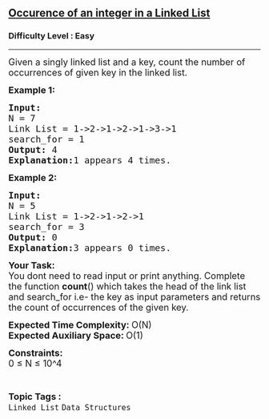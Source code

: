 <h2><a href="https://www.geeksforgeeks.org/problems/occurence-of-an-integer-in-a-linked-list/1?itm_source=geeksforgeeks&itm_medium=article&itm_campaign=bottom_sticky_on_article">Occurence of an integer in a Linked List</a></h2><h3>Difficulty Level : Easy</h3><hr><div class="problems_problem_content__Xm_eO" style="user-select: auto;"><p style="user-select: auto;"><span style="font-size: 18px; user-select: auto;">Given a singly linked list and a key, count the number of occurrences of given key in the linked list.</span></p>

<p style="user-select: auto;"><strong style="user-select: auto;"><span style="font-size: 18px; user-select: auto;">Example 1:</span></strong></p>

<pre style="user-select: auto;"><span style="font-size: 18px; user-select: auto;"><strong style="user-select: auto;">Input:</strong>
N = 7
Link List = 1-&gt;2-&gt;1-&gt;2-&gt;1-&gt;3-&gt;1
search_for = 1
<strong style="user-select: auto;">Output: </strong>4
<strong style="user-select: auto;">Explanation:</strong>1 appears 4 times.</span>
</pre>

<p style="user-select: auto;"><strong style="user-select: auto;"><span style="font-size: 18px; user-select: auto;">Example 2:</span></strong></p>

<pre style="user-select: auto;"><span style="font-size: 18px; user-select: auto;"><strong style="user-select: auto;">Input:</strong>
N = 5
Link List = 1-&gt;2-&gt;1-&gt;2-&gt;1
search_for = 3
<strong style="user-select: auto;">Output: </strong>0
<strong style="user-select: auto;">Explanation:</strong>3 appears 0 times.</span></pre>

<div style="user-select: auto;"><strong style="user-select: auto;"><span style="font-size: 18px; user-select: auto;">Your Task</span></strong><strong style="user-select: auto;"><span style="font-size: 18px; user-select: auto;">:</span></strong></div>

<div style="user-select: auto;"><span style="font-size: 18px; user-select: auto;">You dont need to read input or print anything. Complete the function <strong style="user-select: auto;">count</strong>() which takes the head of the link list and search_for i.e- the key as input parameters and returns the count of occurrences of the given key.</span></div>

<p style="user-select: auto;"><span style="font-size: 18px; user-select: auto;"><strong style="user-select: auto;">Expected Time Complexity: </strong>O(N)<br style="user-select: auto;">
<strong style="user-select: auto;">Expected Auxiliary Space: </strong>O(1)</span></p>

<p style="user-select: auto;"><span style="font-size: 18px; user-select: auto;"><strong style="user-select: auto;">Constraints:</strong><br style="user-select: auto;">
0 ≤ N&nbsp;≤ 10^4</span></p>
</div><br><p><span style=font-size:18px><strong>Topic Tags : </strong><br><code>Linked List</code>&nbsp;<code>Data Structures</code>&nbsp;